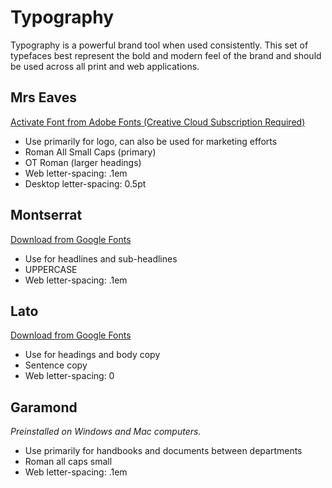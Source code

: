 # Typography
Typography is a powerful brand tool when used consistently. This set of typefaces best represent the bold and modern feel of the brand and should be used across all print and web applications. 

## Mrs Eaves
[Activate Font from Adobe Fonts (Creative Cloud Subscription Required)](https://fonts.adobe.com/fonts/mrs-eaves)
* Use primarily for logo, can also be used for marketing efforts 
* Roman All Small Caps (primary)
* OT Roman (larger headings)
* Web letter-spacing: .1em
* Desktop letter-spacing: 0.5pt

## Montserrat
[Download from Google Fonts](https://fonts.google.com/specimen/Montserrat)
* Use for headlines and sub-headlines 
* UPPERCASE
* Web letter-spacing: .1em

## Lato
[Download from Google Fonts](https://fonts.google.com/specimen/Lato)
* Use for headings and body copy
* Sentence copy
* Web letter-spacing: 0


## Garamond
*Preinstalled on Windows and Mac computers.*
* Use primarily for handbooks and documents between departments 
* Roman all caps small
* Web letter-spacing: .1em 